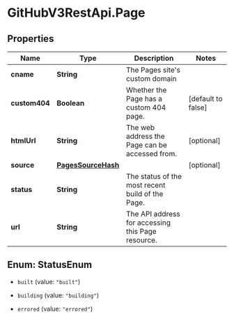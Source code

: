 # GitHubV3RestApi.Page

## Properties

Name | Type | Description | Notes
------------ | ------------- | ------------- | -------------
**cname** | **String** | The Pages site&#39;s custom domain | 
**custom404** | **Boolean** | Whether the Page has a custom 404 page. | [default to false]
**htmlUrl** | **String** | The web address the Page can be accessed from. | [optional] 
**source** | [**PagesSourceHash**](PagesSourceHash.md) |  | [optional] 
**status** | **String** | The status of the most recent build of the Page. | 
**url** | **String** | The API address for accessing this Page resource. | 



## Enum: StatusEnum


* `built` (value: `"built"`)

* `building` (value: `"building"`)

* `errored` (value: `"errored"`)




